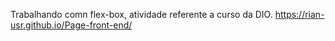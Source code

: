 Trabalhando comn flex-box, atividade referente a curso da DIO.
https://rian-usr.github.io/Page-front-end/
